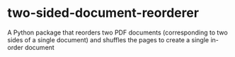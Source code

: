 # two-sided-document-reorderer
A Python package that reorders two PDF documents (corresponding to two sides of a single document) and shuffles the pages to create a single in-order document
